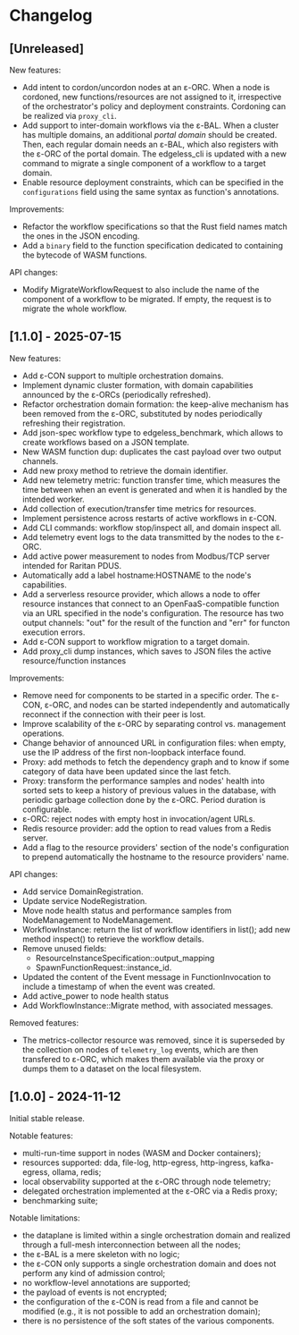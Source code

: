 # Changelog

## [Unreleased]

New features:

- Add intent to cordon/uncordon nodes at an ε-ORC. When a node is cordoned, new
  functions/resources are not assigned to it, irrespective of the orchestrator's
  policy and deployment constraints. Cordoning can be realized via `proxy_cli`.
- Add support to inter-domain workflows via the ε-BAL. When a cluster has
  multiple domains, an additional _portal domain_ should be created. Then,
  each regular domain needs an ε-BAL, which also registers with the ε-ORC of
  the portal domain. The edgeless_cli is updated with a new command to migrate
  a single component of a workflow to a target domain.
- Enable resource deployment constraints, which can be specified in the
  `configurations` field using the same syntax as function's annotations.

Improvements:

- Refactor the workflow specifications so that the Rust field names match the
  ones in the JSON encoding.
- Add a `binary` field to the function specification dedicated to containing
  the bytecode of WASM functions.

API changes:

- Modify MigrateWorkflowRequest to also include the name of the component
  of a workflow to be migrated. If empty, the request is to migrate the
  whole workflow.

## [1.1.0] - 2025-07-15

New features:

- Add ε-CON support to multiple orchestration domains.
- Implement dynamic cluster formation, with domain capabilities announced by
  the ε-ORCs (periodically refreshed).
- Refactor orchestration domain formation: the keep-alive mechanism has been
  removed from the ε-ORC, substituted by nodes periodically refreshing their
  registration.
- Add json-spec workflow type to edgeless_benchmark, which allows to create
  workflows based on a JSON template.
- New WASM function dup: duplicates the cast payload over two output channels.
- Add new proxy method to retrieve the domain identifier.
- Add new telemetry metric: function transfer time, which measures the time
  between when an event is generated and when it is handled by the intended
  worker.
- Add collection of execution/transfer time metrics for resources.
- Implement persistence across restarts of active workflows in ε-CON.
- Add CLI commands: workflow stop/inspect all, and domain inspect all.
- Add telemetry event logs to the data transmitted by the nodes to the ε-ORC.
- Add active power measurement to nodes from Modbus/TCP server intended for
  Raritan PDUS.
- Automatically add a label hostname:HOSTNAME to the node's capabilities.
- Add a serverless resource provider, which allows a node to offer resource
  instances that connect to an OpenFaaS-compatible function via an URL
  specified in the node's configuration. The resource has two output channels:
  "out" for the result of the function and "err" for functon execution errors.
- Add ε-CON support to workflow migration to a target domain.
- Add proxy_cli dump instances, which saves to JSON files the active
  resource/function instances

Improvements:

- Remove need for components to be started in a specific order. The ε-CON,
  ε-ORC, and nodes can be started independently and automatically reconnect
  if the connection with their peer is lost.
- Improve scalability of the ε-ORC by separating control vs. management
  operations.
- Change behavior of announced URL in configuration files: when empty, use the
  IP address of the first non-loopback interface found.
- Proxy: add methods to fetch the dependency graph and to know if some category
  of data have been updated since the last fetch.
- Proxy: transform the performance samples and nodes' health into sorted sets
  to keep a history of previous values in the database, with periodic garbage
  collection done by the ε-ORC. Period duration is configurable.
- ε-ORC: reject nodes with empty host in invocation/agent URLs.
- Redis resource provider: add the option to read values from a Redis server.
- Add a flag to the resource providers' section of the node's configuration
  to prepend automatically the hostname to the resource providers' name.

API changes:

- Add service DomainRegistration.
- Update service NodeRegistration.
- Move node health status and performance samples from NodeManagement to
  NodeManagement.
- WorkflowInstance: return the list of workflow identifiers in list(); add new
  method inspect() to retrieve the workflow details.
- Remove unused fields:
  - ResourceInstanceSpecification::output_mapping
  - SpawnFunctionRequest::instance_id.
- Updated the content of the Event message in FunctionInvocation to include
  a timestamp of when the event was created.
- Add active_power to node health status
- Add WorkflowInstance::Migrate method, with associated messages.

Removed features:

- The metrics-collector resource was removed, since it is superseded by the
  collection on nodes of `telemetry_log` events, which are then transfered to
  ε-ORC, which makes them available via the proxy or dumps them to a dataset
  on the local filesystem.

## [1.0.0] - 2024-11-12

Initial stable release.

Notable features:
- multi-run-time support in nodes (WASM and Docker containers);
- resources supported: dda, file-log, http-egress, http-ingress,
  kafka-egress, ollama, redis;
- local observability supported at the ε-ORC through node telemetry;
- delegated orchestration implemented at the ε-ORC via a Redis proxy;
- benchmarking suite;

Notable limitations:
- the dataplane is limited within a single orchestration domain and realized
  through a full-mesh interconnection between all the nodes;
- the ε-BAL is a mere skeleton with no logic;
- the ε-CON only supports a single orchestration domain and does not perform
  any kind of admission control;
- no workflow-level annotations are supported; 
- the payload of events is not encrypted;
- the configuration of the ε-CON is read from a file and cannot be modified
  (e.g., it is not possible to add an orchestration domain);
- there is no persistence of the soft states of the various components.
